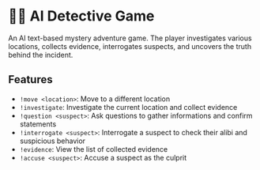 # 🕵️‍♀️ AI Detective Game

An AI text-based mystery adventure game. The player investigates various locations, collects evidence, interrogates suspects, and uncovers the truth behind the incident.

## Features

- `!move <location>`: Move to a different location  
- `!investigate`: Investigate the current location and collect evidence
- `!question <suspect>`: Ask questions to gather informations and confirm statements
- `!interrogate <suspect>`: Interrogate a suspect to check their alibi and suspicious behavior
- `!evidence`: View the list of collected evidence
- `!accuse <suspect>`: Accuse a suspect as the culprit

## 
